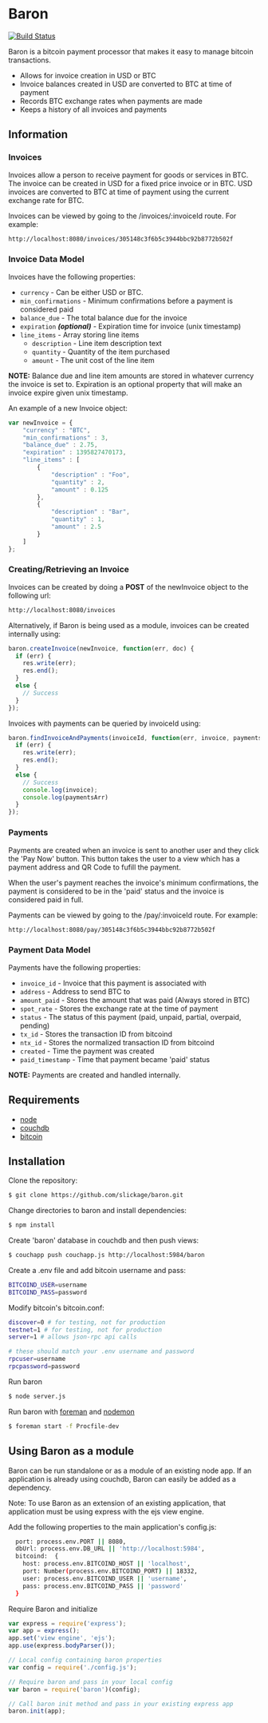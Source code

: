 Baron
=========

[![Build Status](https://travis-ci.org/slickage/baron.svg)](https://travis-ci.org/slickage/baron)

Baron is a bitcoin payment processor that makes it easy to manage bitcoin transactions. 

* Allows for invoice creation in USD or BTC
* Invoice balances created in USD are converted to BTC at time of payment
* Records BTC exchange rates when payments are made
* Keeps a history of all invoices and payments

## Information

### Invoices

Invoices allow a person to receive payment for goods or services in BTC. The invoice can be created in USD for a fixed price invoice or in BTC. USD invoices are converted to BTC at time of payment using the current exchange rate for BTC. 

Invoices can be viewed by going to the /invoices/:invoiceId route. For example:
```sh
http://localhost:8080/invoices/305148c3f6b5c3944bbc92b8772b502f
```

### Invoice Data Model

Invoices have the following properties:
* ```currency``` - Can be either USD or BTC.
* ```min_confirmations``` - Minimum confirmations before a payment is considered paid
* ```balance_due``` - The total balance due for the invoice
* ```expiration``` ***(optional)*** - Expiration time for invoice (unix timestamp)
* ```line_items``` - Array storing line items
  * ```description``` - Line item description text
  * ```quantity``` - Quantity of the item purchased
  * ```amount``` - The unit cost of the line item

**NOTE:** Balance due and line item amounts are stored in whatever currency the invoice is set to. Expiration is an optional property that will make an invoice expire given unix timestamp.

An example of a new Invoice object:
```js
var newInvoice = {
    "currency" : "BTC",
    "min_confirmations" : 3,
    "balance_due" : 2.75,
    "expiration" : 1395827470173,
    "line_items" : [
        {
            "description" : "Foo",
            "quantity" : 2,
            "amount" : 0.125
        }, 
        {
            "description" : "Bar",
            "quantity" : 1,
            "amount" : 2.5
        }
    ]
};
```
### Creating/Retrieving an Invoice

Invoices can be created by doing a **POST** of the newInvoice object to the following url:
```sh
http://localhost:8080/invoices
```

Alternatively, if Baron is being used as a module, invoices can be created internally using:

```js
baron.createInvoice(newInvoice, function(err, doc) {
  if (err) {
    res.write(err);
    res.end();
  }
  else {
    // Success
  }
});
```

Invoices with payments can be queried by invoiceId using:
```js
baron.findInvoiceAndPayments(invoiceId, function(err, invoice, paymentsArr) {
  if (err) {
    res.write(err);
    res.end();
  }
  else {
    // Success
    console.log(invoice);
    console.log(paymentsArr)
  }
});
```

### Payments

Payments are created when an invoice is sent to another user and they click the 'Pay Now' button. This button takes the user to a view which has a payment address and QR Code to fufill the payment.

When the user's payment reaches the invoice's minimum confirmations, the payment is considered to be in the 'paid' status and the invoice is considered paid in full.

Payments can be viewed by going to the /pay/:invoiceId route. For example:
```sh
http://localhost:8080/pay/305148c3f6b5c3944bbc92b8772b502f
```

### Payment Data Model

Payments have the following properties:
* ```invoice_id``` - Invoice that this payment is associated with
* ```address``` - Address to send BTC to
* ```amount_paid``` - Stores the amount that was paid (Always stored in BTC)
* ```spot_rate``` - Stores the exchange rate at the time of payment
* ```status``` - The status of this payment (paid, unpaid, partial, overpaid, pending)
* ```tx_id``` - Stores the transaction ID from bitcoind
* ```ntx_id``` - Stores the normalized transaction ID from bitcoind
* ```created``` - Time the payment was created
* ```paid_timestamp``` - Time that payment became 'paid' status

**NOTE:** Payments are created and handled internally.

## Requirements

* [node](http://nodejs.org)
* [couchdb](http://wiki.apache.org/couchdb/Installation)
* [bitcoin](https://bitcoin.org/en/download)

## Installation

Clone the repository:
```sh
$ git clone https://github.com/slickage/baron.git
```

Change directories to baron and install dependencies:
```sh
$ npm install
```

Create 'baron' database in couchdb and then push views:
```sh
$ couchapp push couchapp.js http://localhost:5984/baron
```

Create a .env file and add bitcoin username and pass:
```sh
BITCOIND_USER=username
BITCOIND_PASS=password
```

Modify bitcoin's bitcoin.conf:
```sh
discover=0 # for testing, not for production
testnet=1 # for testing, not for production
server=1 # allows json-rpc api calls

# these should match your .env username and password
rpcuser=username
rpcpassword=password
```

Run baron
```sh
$ node server.js
```

Run baron with [foreman](https://github.com/ddollar/foreman) and [nodemon](https://github.com/remy/nodemon)
```sh
$ foreman start -f Procfile-dev
```

## Using Baron as a module

Baron can be run standalone or as a module of an existing node app. If an application is already using couchdb, Baron can easily be added as a dependency. 

Note: To use Baron as an extension of an existing application, that application must be using express with the ejs view engine.

Add the following properties to the main application's config.js:
```sh
  port: process.env.PORT || 8080,
  dbUrl: process.env.DB_URL || 'http://localhost:5984',
  bitcoind:  {
    host: process.env.BITCOIND_HOST || 'localhost',
    port: Number(process.env.BITCOIND_PORT) || 18332,
    user: process.env.BITCOIND_USER || 'username',
    pass: process.env.BITCOIND_PASS || 'password'
  }
```

Require Baron and initialize
```js
var express = require('express');
var app = express();
app.set('view engine', 'ejs');
app.use(express.bodyParser());

// Local config containing baron properties
var config = require('./config.js');

// Require baron and pass in your local config
var baron = require('baron')(config);

// Call baron init method and pass in your existing express app
baron.init(app);
```
